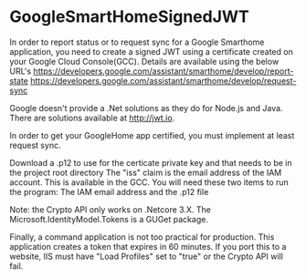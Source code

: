 # GoogleSmartHomeSignedJWT
In order to report status or to request sync for a Google Smarthome application, you need to create a signed JWT using
a certificate created on your Google Cloud Console(GCC).  Details are available using the below URL's
https://developers.google.com/assistant/smarthome/develop/report-state
https://developers.google.com/assistant/smarthome/develop/request-sync

Google doesn't provide a .Net solutions as they do for Node.js and Java.  There are solutions available at http://jwt.io.

In order to get your GoogleHome app certified, you must implement at least request sync.

Download a .p12 to use for the certicate private key and that needs to be in the project root directory
The "iss" claim is the email address of the IAM account.  This is available in the GCC.
You will need these two items to run the program: The IAM email address and the .p12 file

 Note: the Crypto API only works on .Netcore 3.X. The Microsoft.IdentityModel.Tokens is a GUGet package.

 Finally, a command application is not too practical for production.  This application creates a token that expires in 60 minutes.
 If you port this to a website, IIS must have "Load Profiles" set to "true" or the Crypto API will fail.
